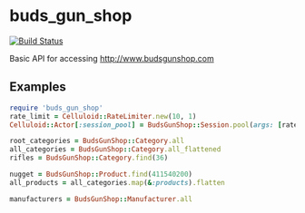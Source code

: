 buds_gun_shop
=============
[![Build Status](https://travis-ci.org/abevoelker/buds_gun_shop.png?branch=master)](https://travis-ci.org/abevoelker/buds_gun_shop)

Basic API for accessing http://www.budsgunshop.com

## Examples

```ruby
require 'buds_gun_shop'
rate_limit = Celluloid::RateLimiter.new(10, 1)
Celluloid::Actor[:session_pool] = BudsGunShop::Session.pool(args: [rate_limit])

root_categories = BudsGunShop::Category.all
all_categories = BudsGunShop::Category.all_flattened
rifles = BudsGunShop::Category.find(36)

nugget = BudsGunShop::Product.find(411540200)
all_products = all_categories.map(&:products).flatten

manufacturers = BudsGunShop::Manufacturer.all
```
